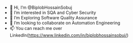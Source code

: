 - 👋 Hi, I’m @BiplobHossainSobuj
- 👀 I’m interested in SQA and Cyber Security
- 🌱 I’m Exploring Software Quality Assurance
- 💞️ I’m looking to collaborate on Automation Engineering
- 📫 You can reach me over LinkedIn(https://www.linkedin.com/in/biplobhossainsobuj/)

<!---
BiplobHossainSobuj/BiplobHossainSobuj is a ✨ special ✨ repository because its `README.md` (this file) appears on your GitHub profile.
You can click the Preview link to take a look at your changes.
--->
